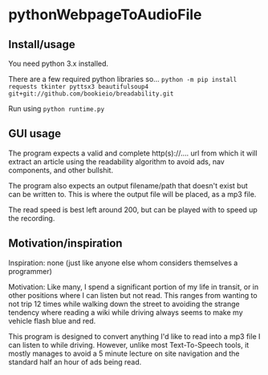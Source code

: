 # pythonWebpageToAudioFile

## Install/usage

You need python 3.x installed. 

There are a few required python libraries so...
```python -m pip install requests tkinter pyttsx3 beautifulsoup4 git+git://github.com/bookieio/breadability.git```

Run using `python runtime.py`

## GUI usage

The program expects a valid and complete http(s)://.... url from which it will extract an article using the readability algorithm to avoid ads, nav components, and other bullshit. 

The program also expects an output filename/path that doesn't exist but can be written to. This is where the output file will be placed, as a mp3 file.

The read speed is best left around 200, but can be played with to speed up the recording. 

## Motivation/inspiration

Inspiration: none (just like anyone else whom considers themselves a programmer)

Motivation: Like many, I spend a significant portion of my life in transit, or in other positions where I can listen but not read. This ranges from wanting to not trip 12 times while walking down the street to avoiding the strange tendency where reading a wiki while driving always seems to make my vehicle flash blue and red. 

This program is designed to convert anything I'd like to read into a mp3 file I can listen to while driving. However, unlike most Text-To-Speech tools, it mostly manages to avoid a 5 minute lecture on site navigation and the standard half an hour of ads being read. 